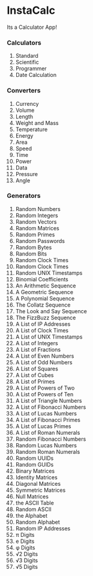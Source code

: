 # InstaCalc
Its a Calculator App!

### Calculators
1. Standard
2. Scientific
3. Programmer
4. Date Calculation

### Converters
1. Currency
2. Volume
3. Length
4. Weight and Mass
5. Temperature
6. Energy
7. Area
8. Speed
9. Time
10. Power
11. Data
12. Pressure
13. Angle

### Generators
1. Random Numbers
2. Random Integers
3. Random Vectors
4. Random Matrices
5. Random Primes
6. Random Passwords
7. Random Bytes
8. Random Bits
9. Random Clock Times
10. Random Clock Times
11. Random UNIX Timestamps
12. Binomial Coefficients
13. An Arithmetic Sequence
14. A Geometric Sequence
15. A Polynomial Sequence
16. The Collatz Sequence
17. The Look and Say Sequence
18. The FizzBuzz Sequence
19. A List of IP Addresses
20. A List of Clock Times
21. A List of UNIX Timestamps
22. A List of Integers
23. A List of Fractions
24. A List of Even Numbers
25. A List of Odd Numbers
26. A List of Squares
27. A List of Cubes
28. A List of Primes
29. A List of Powers of Two
30. A List of Powers of Ten
31. A List of Triangle Numbers
32. A List of Fibonacci Numbers
33. A List of Lucas Numbers
34. A List of Fibonacci Primes
35. A List of Lucas Primes
36. A List of Roman Numerals
37. Random Fibonacci Numbers
38. Random Lucas Numbers
39. Random Roman Numerals
40. Random UUIDs
41. Random GUIDs
42. Binary Matrices
43. Identity Matrices
44. Diagonal Matrices
45. Symmetric Matrices
46. Null Matrices
47. the ASCII Table
48. Random ASCII
49. the Alphabet
50. Random Alphabet
51. Random IP Addresses
52. π Digits
53. e Digits
54. φ Digits
55. √2 Digits
56. √3 Digits
57. √5 Digits
